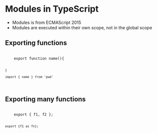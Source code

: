 # Modules in TypeScript
- Modules is from ECMAScript 2015
- Modules are executed within their own scope, not in the global scope

## Exporting functions
<code>
    export function name(){

    }

    import { name } from 'pwd'
</code>

## Exporting many functions
<code>
    export { f1, f2 };

    export {f1 as fn};
</code>